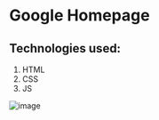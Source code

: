 # Google Homepage

## Technologies used:
1. HTML
2. CSS
3. JS

![image](https://user-images.githubusercontent.com/50140975/122282805-720c5c00-cf09-11eb-8a9a-418df8d8a85b.png)

